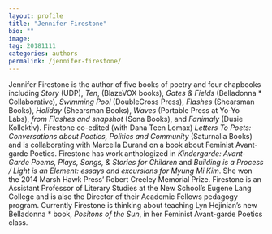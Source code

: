 ```yaml
---
layout: profile
title: "Jennifer Firestone"
bio: ""
image:
tag: 20181111
categories: authors
permalink: /jennifer-firestone/
---
```


Jennifer Firestone is the author of five books of poetry and four chapbooks including _Story_ (UDP), _Ten_, (BlazeVOX books), _Gates & Fields_ (Belladonna * Collaborative), _Swimming Pool_ (DoubleCross Press), _Flashes_ (Shearsman Books), _Holiday_ (Shearsman Books), _Waves_ (Portable Press at Yo-Yo Labs), _from Flashes and snapshot_ (Sona Books), and _Fanimaly_ (Dusie Kollektiv). Firestone co-edited (with Dana Teen Lomax) _Letters To Poets: Conversations about Poetics, Politics and Community_ (Saturnalia Books) and is collaborating with Marcella Durand on a book about Feminist Avant-garde Poetics. Firestone has work anthologized in _Kindergarde: Avant-Garde Poems, Plays, Songs, & Stories for Children_ and _Building is a Process / Light is an Element: essays and excursions for Myung Mi Kim_. She won the 2014 Marsh Hawk Press’ Robert Creeley Memorial Prize. Firestone is an Assistant Professor of Literary Studies at the New School’s Eugene Lang College and is also the Director of their Academic Fellows pedagogy program. Currently Firestone is thinking about teaching Lyn Hejinian’s new Belladonna * book, _Positons of the Sun_, in her Feminist Avant-garde Poetics class.

